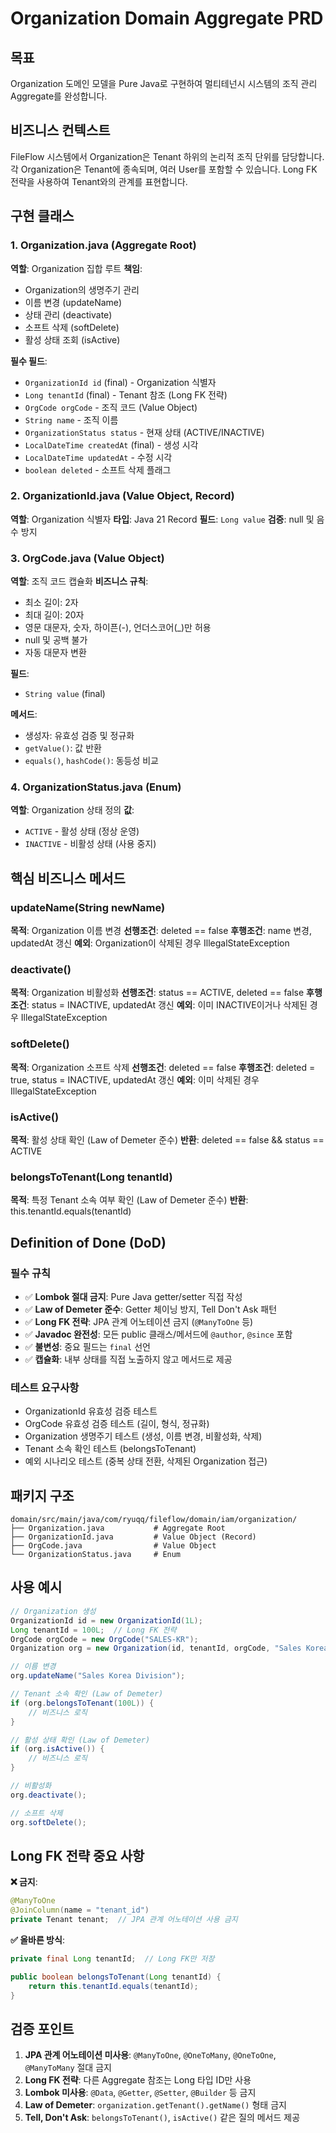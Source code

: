 # Organization Domain Aggregate PRD

## 목표
Organization 도메인 모델을 Pure Java로 구현하여 멀티테넌시 시스템의 조직 관리 Aggregate를 완성합니다.

## 비즈니스 컨텍스트
FileFlow 시스템에서 Organization은 Tenant 하위의 논리적 조직 단위를 담당합니다.
각 Organization은 Tenant에 종속되며, 여러 User를 포함할 수 있습니다.
Long FK 전략을 사용하여 Tenant와의 관계를 표현합니다.

## 구현 클래스

### 1. Organization.java (Aggregate Root)
**역할**: Organization 집합 루트
**책임**:
- Organization의 생명주기 관리
- 이름 변경 (updateName)
- 상태 관리 (deactivate)
- 소프트 삭제 (softDelete)
- 활성 상태 조회 (isActive)

**필수 필드**:
- `OrganizationId id` (final) - Organization 식별자
- `Long tenantId` (final) - Tenant 참조 (Long FK 전략)
- `OrgCode orgCode` - 조직 코드 (Value Object)
- `String name` - 조직 이름
- `OrganizationStatus status` - 현재 상태 (ACTIVE/INACTIVE)
- `LocalDateTime createdAt` (final) - 생성 시각
- `LocalDateTime updatedAt` - 수정 시각
- `boolean deleted` - 소프트 삭제 플래그

### 2. OrganizationId.java (Value Object, Record)
**역할**: Organization 식별자
**타입**: Java 21 Record
**필드**: `Long value`
**검증**: null 및 음수 방지

### 3. OrgCode.java (Value Object)
**역할**: 조직 코드 캡슐화
**비즈니스 규칙**:
- 최소 길이: 2자
- 최대 길이: 20자
- 영문 대문자, 숫자, 하이픈(-), 언더스코어(_)만 허용
- null 및 공백 불가
- 자동 대문자 변환

**필드**:
- `String value` (final)

**메서드**:
- 생성자: 유효성 검증 및 정규화
- `getValue()`: 값 반환
- `equals()`, `hashCode()`: 동등성 비교

### 4. OrganizationStatus.java (Enum)
**역할**: Organization 상태 정의
**값**:
- `ACTIVE` - 활성 상태 (정상 운영)
- `INACTIVE` - 비활성 상태 (사용 중지)

## 핵심 비즈니스 메서드

### updateName(String newName)
**목적**: Organization 이름 변경
**선행조건**: deleted == false
**후행조건**: name 변경, updatedAt 갱신
**예외**: Organization이 삭제된 경우 IllegalStateException

### deactivate()
**목적**: Organization 비활성화
**선행조건**: status == ACTIVE, deleted == false
**후행조건**: status = INACTIVE, updatedAt 갱신
**예외**: 이미 INACTIVE이거나 삭제된 경우 IllegalStateException

### softDelete()
**목적**: Organization 소프트 삭제
**선행조건**: deleted == false
**후행조건**: deleted = true, status = INACTIVE, updatedAt 갱신
**예외**: 이미 삭제된 경우 IllegalStateException

### isActive()
**목적**: 활성 상태 확인 (Law of Demeter 준수)
**반환**: deleted == false && status == ACTIVE

### belongsToTenant(Long tenantId)
**목적**: 특정 Tenant 소속 여부 확인 (Law of Demeter 준수)
**반환**: this.tenantId.equals(tenantId)

## Definition of Done (DoD)

### 필수 규칙
- ✅ **Lombok 절대 금지**: Pure Java getter/setter 직접 작성
- ✅ **Law of Demeter 준수**: Getter 체이닝 방지, Tell Don't Ask 패턴
- ✅ **Long FK 전략**: JPA 관계 어노테이션 금지 (`@ManyToOne` 등)
- ✅ **Javadoc 완전성**: 모든 public 클래스/메서드에 `@author`, `@since` 포함
- ✅ **불변성**: 중요 필드는 `final` 선언
- ✅ **캡슐화**: 내부 상태를 직접 노출하지 않고 메서드로 제공

### 테스트 요구사항
- OrganizationId 유효성 검증 테스트
- OrgCode 유효성 검증 테스트 (길이, 형식, 정규화)
- Organization 생명주기 테스트 (생성, 이름 변경, 비활성화, 삭제)
- Tenant 소속 확인 테스트 (belongsToTenant)
- 예외 시나리오 테스트 (중복 상태 전환, 삭제된 Organization 접근)

## 패키지 구조
```
domain/src/main/java/com/ryuqq/fileflow/domain/iam/organization/
├── Organization.java           # Aggregate Root
├── OrganizationId.java         # Value Object (Record)
├── OrgCode.java                # Value Object
└── OrganizationStatus.java     # Enum
```

## 사용 예시
```java
// Organization 생성
OrganizationId id = new OrganizationId(1L);
Long tenantId = 100L;  // Long FK 전략
OrgCode orgCode = new OrgCode("SALES-KR");
Organization org = new Organization(id, tenantId, orgCode, "Sales Korea");

// 이름 변경
org.updateName("Sales Korea Division");

// Tenant 소속 확인 (Law of Demeter)
if (org.belongsToTenant(100L)) {
    // 비즈니스 로직
}

// 활성 상태 확인 (Law of Demeter)
if (org.isActive()) {
    // 비즈니스 로직
}

// 비활성화
org.deactivate();

// 소프트 삭제
org.softDelete();
```

## Long FK 전략 중요 사항

**❌ 금지**:
```java
@ManyToOne
@JoinColumn(name = "tenant_id")
private Tenant tenant;  // JPA 관계 어노테이션 사용 금지
```

**✅ 올바른 방식**:
```java
private final Long tenantId;  // Long FK만 저장

public boolean belongsToTenant(Long tenantId) {
    return this.tenantId.equals(tenantId);
}
```

## 검증 포인트

1. **JPA 관계 어노테이션 미사용**: `@ManyToOne`, `@OneToMany`, `@OneToOne`, `@ManyToMany` 절대 금지
2. **Long FK 전략**: 다른 Aggregate 참조는 Long 타입 ID만 사용
3. **Lombok 미사용**: `@Data`, `@Getter`, `@Setter`, `@Builder` 등 금지
4. **Law of Demeter**: `organization.getTenant().getName()` 형태 금지
5. **Tell, Don't Ask**: `belongsToTenant()`, `isActive()` 같은 질의 메서드 제공
